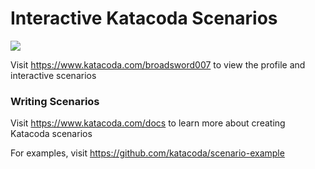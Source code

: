 # Interactive Katacoda Scenarios

[![](http://shields.katacoda.com/katacoda/broadsword007/count.svg)](https://www.katacoda.com/broadsword007 "Get your profile on Katacoda.com")

Visit https://www.katacoda.com/broadsword007 to view the profile and interactive scenarios

### Writing Scenarios
Visit https://www.katacoda.com/docs to learn more about creating Katacoda scenarios

For examples, visit https://github.com/katacoda/scenario-example
